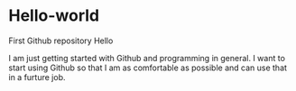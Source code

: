 # Hello-world
First Github repository
Hello 

I am just getting started with Github and programming in general.
I want to start using Github so that I am as comfortable as possible and can use that in a furture job.
